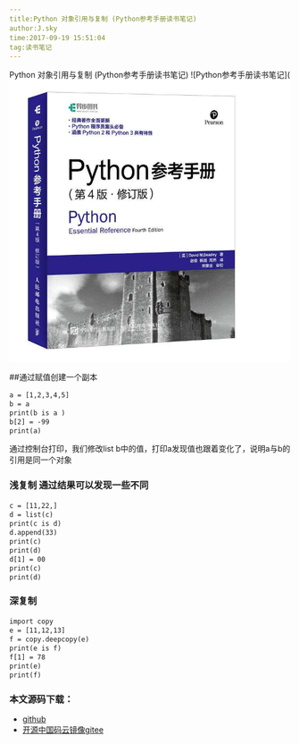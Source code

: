 ```yaml
---
title:Python 对象引用与复制 (Python参考手册读书笔记)
author:J.sky
time:2017-09-19 15:51:04
tag:读书笔记
---
```


Python 对象引用与复制 (Python参考手册读书笔记)
![Python参考手册读书笔记](![输入图片说明](assets/images/media/upload/2017/09/timg.jpeg)

##通过赋值创建一个副本

    a = [1,2,3,4,5]
    b = a
    print(b is a )
    b[2] = -99
    print(a)

通过控制台打印，我们修改list b中的值，打印a发现值也跟着变化了，说明a与b的引用是同一个对象

### 浅复制 通过结果可以发现一些不同

<pre><code class="python">c = [11,22,]
d = list(c)
print(c is d)
d.append(33)
print(c)
print(d)
d[1] = 00
print(c)
print(d)
</code></pre>

### 深复制 

<pre><code class="python">import copy
e = [11,12,13]
f = copy.deepcopy(e)
print(e is f)
f[1] = 78
print(e)
print(f)
</code></pre>


### 本文源码下载：

+ [github](https://github.com/bosichong/17python.com/blob/master/copy/copytest.py)
+ [开源中国码云镜像gitee](https://gitee.com/J_Sky/17python.com/blob/master/copy/copytest.py)
